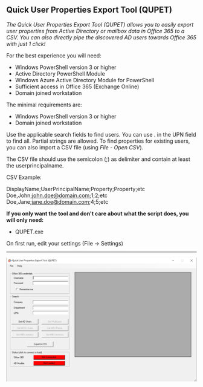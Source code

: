 ﻿## Quick User Properties Export Tool (QUPET)

_The Quick User Properties Export Tool (QUPET) allows you to easily export user properties from Active Directory or mailbox data in Office 365 to a CSV. You can also directly pipe the discovered AD users towards Office 365 with just 1 click!_

For the best experience you will need:
- Windows PowerShell version 3 or higher
- Active Directory PowerShell Module
- Windows Azure Active Directory Module for PowerShell
- Sufficient access in Office 365 (Exchange Online)
- Domain joined workstation

The minimal requirements are:
- Windows PowerShell version 3 or higher
- Domain joined workstation

Use the applicable search fields to find users. You can use *.* in the UPN field to find all. Partial strings are allowed.
To find properties for existing users, you can also import a CSV file (using _File - Open CSV_). 

The CSV file should use the semicolon (;) as delimiter and contain at least the userprincipalname.

CSV Example:

DisplayName;UserPrincipalName;Property;Property;etc<br>
Doe,John;john.doe@domain.com;1;2;etc<br>
Doe,Jane;jane.doe@domain.com;4;5;etc<br>

**If you only want the tool and don't care about what the script does, you will only need:**
- QUPET.exe

On first run, edit your settings (File -> Settings)

***

![Sample](https://github.com/ahatting/QUPET/blob/master/Sample.png "QUPET")

